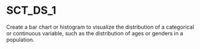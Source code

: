 # SCT_DS_1
Create a bar chart or histogram to visualize the distribution of a categorical or continuous variable, such as the distribution of ages or genders in a population.
